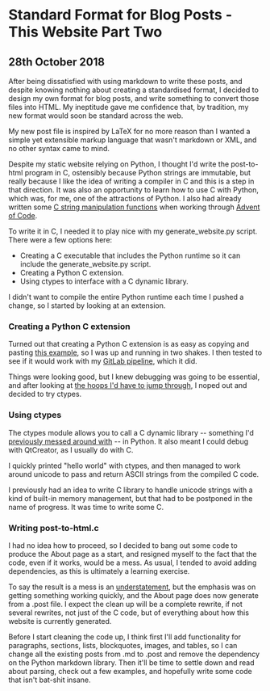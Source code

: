 Standard Format for Blog Posts - This Website Part Two
=

28th October 2018
-

After being dissatisfied with using markdown to write these posts, and despite knowing nothing about creating a standardised format, I decided to design my own format for blog posts, and write something to convert those files into HTML. My ineptitude gave me confidence that, by tradition, my new format would soon be standard across the web.

My new post file is inspired by LaTeX for no more reason than I wanted a simple yet extensible markup language that wasn't markdown or XML, and no other syntax came to mind.

Despite my static website relying on Python, I thought I'd write the post-to-html program in C, ostensibly because Python strings are immutable, but really because I like the idea of writing a compiler in C and this is a step in that direction. It was also an opportunity to learn how to use C with Python, which was, for me, one of the attractions of Python. I also had already written some [C string manipulation functions](https://github.com/mmyoungman/lib-mmy/blob/628479aff54d1577383d468f8c5fe4b46194503f/lib-mmy.h) when working through [Advent of Code](https://github.com/mmyoungman/advent-of-code).

To write it in C, I needed it to play nice with my generate\_website.py script. There were a few options here:

+ Creating a C executable that includes the Python runtime so it can include the generate\_website.py script.
+ Creating a Python C extension.
+ Using ctypes to interface with a C dynamic library.

I didn't want to compile the entire Python runtime each time I pushed a change, so I started by looking at an extension.

### Creating a Python C extension
Turned out that creating a Python C extension is as easy as copying and pasting [this example](https://tutorialedge.net/python/python-c-extensions-tutorial/), so I was up and running in two shakes. I then tested to see if it would work with my [GitLab pipeline](https://gitlab.com/mmyoungman/homepage/-/jobs/113444065), which it did.

Things were looking good, but I knew debugging was going to be essential, and after looking at [the hoops I'd have to jump through](http://droettboom.com/blog/2015/11/20/gdb-python-extensions/), I noped out and decided to try ctypes.

### Using ctypes
The ctypes module allows you to call a C dynamic library -- something I'd [previously messed around with](https://github.com/mmyoungman/code-snippets/tree/19e130c993dae7fd2f5661554badb1189a8289bc/c/system-calls/dynamicLibrary) -- in Python. It also meant I could debug with QtCreator, as I usually do with C.

I quickly printed "hello world" with ctypes, and then managed to work around unicode to pass and return ASCII strings from the compiled C code.

I previously had an idea to write C library to handle unicode strings with a kind of built-in memory management, but that had to be postponed in the name of progress. It was time to write some C.

### Writing post-to-html.c
I had no idea how to proceed, so I decided to bang out some code to produce the About page as a start, and resigned myself to the fact that the code, even if it works, would be a mess. As usual, I tended to avoid adding dependencies, as this is ultimately a learning exercise.

To say the result is a mess is an [understatement](https://gitlab.com/mmyoungman/homepage/blob/1904776a5b073c9140430aaa9d466dea5d6351e6/post-to-html/post-to-html.c), but the emphasis was on getting something working quickly, and the About page does now generate from a .post file. I expect the clean up will be a complete rewrite, if not several rewrites, not just of the C code, but of everything about how this website is currently generated.

Before I start cleaning the code up, I think first I'll add functionality for paragraphs, sections, lists, blockquotes, images, and tables, so I can change all the existing posts from .md to .post and remove the dependency on the Python markdown library. Then it'll be time to settle down and read about parsing, check out a few examples, and hopefully write some code that isn't bat-shit insane. 
